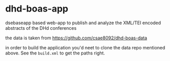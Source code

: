 # dhd-boas-app

dsebaseapp based web-app to publish and analyze the XML/TEI encoded abstracts of the DHd conferences

the data is taken from https://github.com/csae8092/dhd-boas-data

in order to build the application you'd neet to clone the data repo mentioned above. See the `build.xml` to get the paths right.

